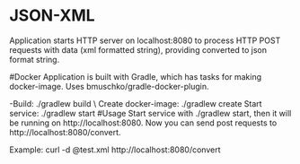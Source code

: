 # JSON-XML
Application starts HTTP server on localhost:8080 to process HTTP POST requests with data (xml formatted string), providing converted to json format string.

#Docker
Application is built with Gradle, which has tasks for making docker-image. Uses bmuschko/gradle-docker-plugin.

-Build: ./gradlew build \\
Create docker-image: ./gradlew create
Start service: ./gradlew start
#Usage
Start service with ./gradlew start, then it will be running on http://localhost:8080. Now you can send post requests to http://localhost:8080/convert.

Example: curl -d @test.xml http://localhost:8080/convert
